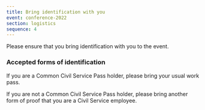 ```yaml
---
title: Bring identification with you
event: conference-2022
section: logistics
sequence: 4
---
```


Please ensure that you bring identification with you to the event.

### Accepted forms of identification

If you are a Common Civil Service Pass holder, please bring your usual work pass.

If you are not a Common Civil Service Pass holder, please bring another form of proof that you are a Civil Service employee.